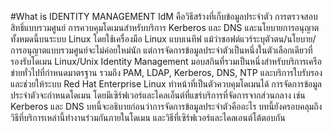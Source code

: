 #What is IDENTITY MANAGEMENT
IdM คือวิธีสร้างที่เก็บข้อมูลประจำตัว การตรวจสอบสิทธิ์แบบรวมศูนย์ การควบคุมโดเมนสำหรับบริการ Kerberos และ DNS และนโยบายการอนุญาต ทั้งหมดนี้บนระบบ Linux โดยใช้เครื่องมือ Linux แบบเนทีฟ แม้ว่าซอฟต์แวร์ระบุตัวตน/นโยบาย/การอนุญาตแบบรวมศูนย์จะไม่ค่อยใหม่นัก แต่การจัดการข้อมูลประจำตัวเป็นหนึ่งในตัวเลือกเดียวที่รองรับโดเมน Linux/Unix
Identity Management มอบสกินที่รวมเป็นหนึ่งสำหรับบริการเครือข่ายทั่วไปที่กำหนดมาตรฐาน รวมถึง PAM, LDAP, Kerberos, DNS, NTP และบริการใบรับรอง และช่วยให้ระบบ Red Hat Enterprise Linux ทำหน้าที่เป็นตัวควบคุมโดเมนได้
การจัดการข้อมูลประจำตัวจะกำหนดโดเมน โดยมีเซิร์ฟเวอร์และไคลเอ็นต์ที่แชร์บริการที่จัดการจากส่วนกลาง เช่น Kerberos และ DNS บทนี้จะอธิบายก่อนว่าการจัดการข้อมูลประจำตัวคืออะไร บทนี้ยังครอบคลุมถึงวิธีที่บริการเหล่านี้ทำงานร่วมกันภายในโดเมน และวิธีที่เซิร์ฟเวอร์และไคลเอนต์โต้ตอบกัน
